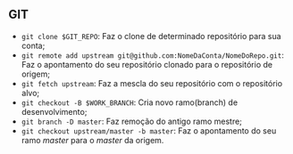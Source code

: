 ## GIT

* `git clone $GIT_REPO`: Faz o clone de determinado repositório para sua conta;
* `git remote add upstream git@github.com:NomeDaConta/NomeDoRepo.git`: Faz o apontamento do seu repositório clonado para o repositório de origem;
* `git fetch upstream`: Faz a mescla do seu repositório com o repositório alvo;
* `git checkout -B $WORK_BRANCH`: Cria novo ramo(branch) de desenvolvimento;
* `git branch -D master`: Faz remoção do antigo ramo mestre;
* `git checkout upstream/master -b master`: Faz o apontamento do seu ramo *master* para o *master* da origem.
